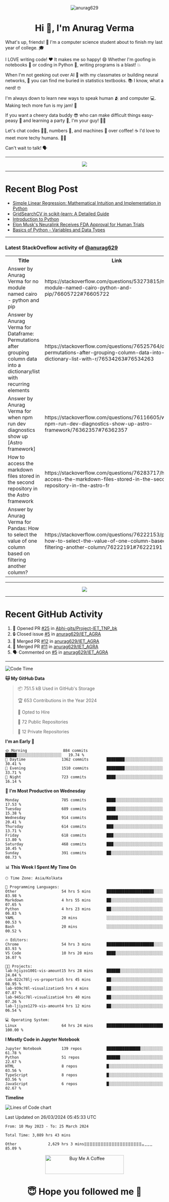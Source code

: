 

<p align="center"> <img src="https://komarev.com/ghpvc/?username=anurag629&label=Profile%20views&color=0e75b6&style=flat" alt="anurag629" /> </p>

<h1 align="center">Hi 👋, I'm Anurag Verma</h1>

What's up, friends! 👋 I'm a computer science student about to finish my last year of college. 🎓

I LOVE writing code! ❤️ It makes me so happy! 😄 Whether I'm goofing in notebooks 📓 or coding in Python 🐍, writing programs is a blast! 💥

When I'm not geeking out over AI 🤖 with my classmates or building neural networks, 🧠 you can find me buried in statistics textbooks. 📚 I know, what a nerd! 🤓

I'm always down to learn new ways to speak human 🫂 and computer 💻. Making tech more fun is my jam! 🍇

If you want a cheery data buddy 😎 who can make difficult things easy-peasy 🥝 and learning a party 🎉, I'm your guy! 🙋‍♂️

Let's chat codes 👨‍💻, numbers 🧮, and machines 🤖 over coffee! ☕ I'd love to meet more techy humans. 💁‍♂️

Can't wait to talk! 🗣️

---

<p align="center">
  <img src="https://spotify-github-profile.vercel.app/api/view.svg?uid=mwvywke3fo2gajpenodnmobfh&cover_image=true&theme=default&show_offline=false&background_color=121212&interchange=false&bar_color=53b14f&bar_color_cover=true">
</p>

---

# Recent Blog Post

<!-- BLOG-POST-LIST:START -->
- [Simple Linear Regression: Mathematical Intuition and Implementation in Python](https://codercops.tech/blog/machine-learning-algorithms/simple-linear-regression-mathematical-intuation)
- [GridSearchCV in scikit-learn: A Detailed Guide](https://codercops.tech/blog/gridsearchcv-in-scikit-learn-a-detailed-guide)
- [Introduction to Python](https://codercops.tech/blog/python-tutorial/introduction-to-python)
- [Elon Musk&#39;s Neuralink Receives FDA Approval for Human Trials](https://codercops.tech/blog/elon-musks-neuralink-receives-fda-approval-for-human-trials)
- [Basics of Python - Variables and Data Types](https://codercops.tech/blog/python-basics-of-python-variables-and-data-types)
<!-- BLOG-POST-LIST:END -->

---

### Latest StackOveflow activity of [@anurag629](https://github.com/anurag629)
<table>
  <tr><th>Title</th><th>Link</th></tr>
  <!-- STACKOVERFLOW:START --><tr><td>Answer by Anurag Verma for no module named cairo - python and pip</td><td>https://stackoverflow.com/questions/53273815/no-module-named-cairo-python-and-pip/76605722#76605722</td></tr><tr><td>Answer by Anurag Verma for Dataframe: Permutations after grouping column data into a dictionary/list with recurring elements</td><td>https://stackoverflow.com/questions/76525764/dataframe-permutations-after-grouping-column-data-into-a-dictionary-list-with-r/76534263#76534263</td></tr><tr><td>Answer by Anurag Verma for when npm run dev diagnostics show up [Astro framework]</td><td>https://stackoverflow.com/questions/76116605/when-npm-run-dev-diagnostics-show-up-astro-framework/76362357#76362357</td></tr><tr><td>How to access the markdown files stored in the second repository in the Astro framework</td><td>https://stackoverflow.com/questions/76283717/how-to-access-the-markdown-files-stored-in-the-second-repository-in-the-astro-fr</td></tr><tr><td>Answer by Anurag Verma for Pandas: How to select the value of one column based on filtering another column?</td><td>https://stackoverflow.com/questions/76222153/pandas-how-to-select-the-value-of-one-column-based-on-filtering-another-column/76222191#76222191</td></tr><!-- STACKOVERFLOW:END -->
</table>

---

<p align="center">
  <img alig src="https://github-profile-trophy.vercel.app/?username=anurag629&theme=onedark&column=-1" />
</p>

---

# Recent GitHub Activity
<!--START_SECTION:activity-->
1. 💪 Opened PR [#25](https://github.com/Abhi-gits/Project-IET_TNP_bk/pull/25) in [Abhi-gits/Project-IET_TNP_bk](https://github.com/Abhi-gits/Project-IET_TNP_bk)
2. 🔒 Closed issue [#5](https://github.com/anurag629/IET_AGRA/issues/5) in [anurag629/IET_AGRA](https://github.com/anurag629/IET_AGRA)
3. 🎉 Merged PR [#12](https://github.com/anurag629/IET_AGRA/pull/12) in [anurag629/IET_AGRA](https://github.com/anurag629/IET_AGRA)
4. 🎉 Merged PR [#11](https://github.com/anurag629/IET_AGRA/pull/11) in [anurag629/IET_AGRA](https://github.com/anurag629/IET_AGRA)
5. 🗣 Commented on [#5](https://github.com/anurag629/IET_AGRA/issues/5#issuecomment-1854540580) in [anurag629/IET_AGRA](https://github.com/anurag629/IET_AGRA)
<!--END_SECTION:activity-->

---

<!--START_SECTION:waka-->
![Code Time](http://img.shields.io/badge/Code%20Time-3%2C093%20hrs%2030%20mins-blue)

**🐱 My GitHub Data** 

> 📦 751.5 kB Used in GitHub's Storage 
 > 
> 🏆 653 Contributions in the Year 2024
 > 
> 💼 Opted to Hire
 > 
> 📜 72 Public Repositories 
 > 
> 🔑 12 Private Repositories 
 > 
**I'm an Early 🐤** 

```text
🌞 Morning                884 commits         █████░░░░░░░░░░░░░░░░░░░░   19.74 % 
🌆 Daytime                1362 commits        ████████░░░░░░░░░░░░░░░░░   30.41 % 
🌃 Evening                1510 commits        ████████░░░░░░░░░░░░░░░░░   33.71 % 
🌙 Night                  723 commits         ████░░░░░░░░░░░░░░░░░░░░░   16.14 % 
```
📅 **I'm Most Productive on Wednesday** 

```text
Monday                   785 commits         ████░░░░░░░░░░░░░░░░░░░░░   17.53 % 
Tuesday                  689 commits         ████░░░░░░░░░░░░░░░░░░░░░   15.38 % 
Wednesday                914 commits         █████░░░░░░░░░░░░░░░░░░░░   20.41 % 
Thursday                 614 commits         ███░░░░░░░░░░░░░░░░░░░░░░   13.71 % 
Friday                   618 commits         ███░░░░░░░░░░░░░░░░░░░░░░   13.80 % 
Saturday                 468 commits         ███░░░░░░░░░░░░░░░░░░░░░░   10.45 % 
Sunday                   391 commits         ██░░░░░░░░░░░░░░░░░░░░░░░   08.73 % 
```


📊 **This Week I Spent My Time On** 

```text
🕑︎ Time Zone: Asia/Kolkata

💬 Programming Languages: 
Other                    54 hrs 5 mins       █████████████████████░░░░   83.98 % 
Markdown                 4 hrs 55 mins       ██░░░░░░░░░░░░░░░░░░░░░░░   07.65 % 
Python                   4 hrs 23 mins       ██░░░░░░░░░░░░░░░░░░░░░░░   06.83 % 
YAML                     20 mins             ░░░░░░░░░░░░░░░░░░░░░░░░░   00.53 % 
Bash                     20 mins             ░░░░░░░░░░░░░░░░░░░░░░░░░   00.52 % 

🔥 Editors: 
Chrome                   54 hrs 3 mins       █████████████████████░░░░   83.93 % 
VS Code                  10 hrs 20 mins      ████░░░░░░░░░░░░░░░░░░░░░   16.07 % 

🐱‍💻 Projects: 
lab-hjiyzo1001-vis-amount15 hrs 28 mins      ██████░░░░░░░░░░░░░░░░░░░   24.04 % 
lab-822c78lj-vs-proportio5 hrs 45 mins       ██░░░░░░░░░░░░░░░░░░░░░░░   08.95 % 
lab-939c78l-visualization5 hrs 4 mins        ██░░░░░░░░░░░░░░░░░░░░░░░   07.87 % 
lab-945ic78l-visualizatio4 hrs 40 mins       ██░░░░░░░░░░░░░░░░░░░░░░░   07.26 % 
lab-ljiyze1279-vis-amount4 hrs 12 mins       ██░░░░░░░░░░░░░░░░░░░░░░░   06.54 % 

💻 Operating System: 
Linux                    64 hrs 24 mins      █████████████████████████   100.00 % 
```

**I Mostly Code in Jupyter Notebook** 

```text
Jupyter Notebook         139 repos           ███████████████░░░░░░░░░░   61.78 % 
Python                   51 repos            ██████░░░░░░░░░░░░░░░░░░░   22.67 % 
HTML                     8 repos             █░░░░░░░░░░░░░░░░░░░░░░░░   03.56 % 
TypeScript               8 repos             █░░░░░░░░░░░░░░░░░░░░░░░░   03.56 % 
JavaScript               6 repos             █░░░░░░░░░░░░░░░░░░░░░░░░   02.67 % 
```



**Timeline**

![Lines of Code chart](https://raw.githubusercontent.com/anurag629/anurag629/main/assets/bar_graph.png)


 Last Updated on 26/03/2024 05:45:33 UTC
<!--END_SECTION:waka-->

<!--START_SECTION:waka-simple-->

```text
From: 10 May 2023 - To: 25 March 2024

Total Time: 3,089 hrs 43 mins

Other              2,629 hrs 3 mins⣿⣿⣿⣿⣿⣿⣿⣿⣿⣿⣿⣿⣿⣿⣿⣿⣿⣿⣿⣿⣿⣤⣀⣀⣀   85.09 %
```

<!--END_SECTION:waka-simple-->

<p align="center"> 
<a href="https://www.buymeacoffee.com/anurag629" target="_blank"><img src="https://cdn.buymeacoffee.com/buttons/default-orange.png" alt="Buy Me A Coffee" height="60" width="250"></a>
</p>


<h1 align="center"> 😇 Hope you followed me 🥰  </h1>
